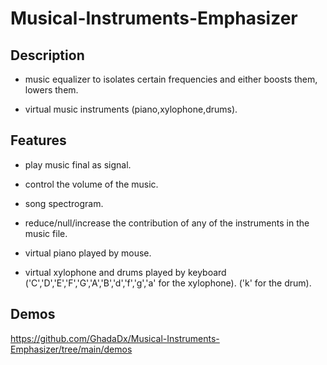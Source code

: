 # Musical-Instruments-Emphasizer

## Description

- music equalizer to isolates certain frequencies and either boosts them, lowers them.

- virtual music instruments (piano,xylophone,drums).

## Features

- play music final as signal.

- control the volume of the music.

- song spectrogram.

- reduce/null/increase the contribution of any of the instruments in the music file.

- virtual piano played by mouse.

- virtual xylophone and drums played by keyboard
  ('C','D','E','F','G','A','B','d','f','g','a' for the xylophone).
  ('k' for the drum).

## Demos
https://github.com/GhadaDx/Musical-Instruments-Emphasizer/tree/main/demos
